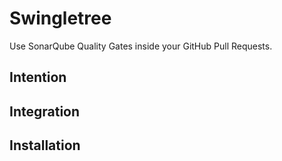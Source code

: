 # Swingletree

Use SonarQube Quality Gates inside your GitHub Pull Requests.

## Intention

## Integration

## Installation